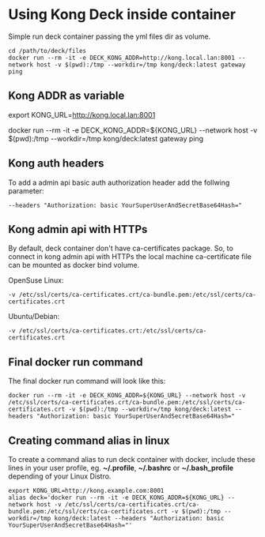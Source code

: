 # Using Kong Deck inside container

Simple run deck container passing the yml files dir as volume.

```
cd /path/to/deck/files
docker run --rm -it -e DECK_KONG_ADDR=http://kong.local.lan:8001 --network host -v $(pwd):/tmp --workdir=/tmp kong/deck:latest gateway ping
```

## Kong ADDR as variable

export KONG_URL=http://kong.local.lan:8001

docker run --rm -it -e DECK_KONG_ADDR=${KONG_URL} --network host -v $(pwd):/tmp --workdir=/tmp kong/deck:latest gateway ping

## Kong auth headers

To add a admin api basic auth authorization header add the follwing parameter:

```
--headers "Authorization: basic YourSuperUserAndSecretBase64Hash="
```

## Kong admin api with HTTPs

By default, deck container don't have ca-certificates package. So, to connect in kong admin api with HTTPs the local machine ca-certificate file can be mounted as docker bind volume.

OpenSuse Linux:

```
-v /etc/ssl/certs/ca-certificates.crt/ca-bundle.pem:/etc/ssl/certs/ca-certificates.crt
```

Ubuntu/Debian:

```
-v /etc/ssl/certs/ca-certificates.crt:/etc/ssl/certs/ca-certificates.crt
```

## Final docker run command

The final docker run command will look like this:

```
docker run --rm -it -e DECK_KONG_ADDR=${KONG_URL} --network host -v /etc/ssl/certs/ca-certificates.crt/ca-bundle.pem:/etc/ssl/certs/ca-certificates.crt -v $(pwd):/tmp --workdir=/tmp kong/deck:latest --headers "Authorization: basic YourSuperUserAndSecretBase64Hash="
```

## Creating command alias in linux

To create a command alias to run deck container with docker, include these lines in your user profile, eg. __~/.profile__, __~/.bashrc__ or __~/.bash_profile__ depending of your Linux Distro.

```
export KONG_URL=http://kong.example.com:8001
alias deck='docker run --rm -it -e DECK_KONG_ADDR=${KONG_URL} --network host -v /etc/ssl/certs/ca-certificates.crt/ca-bundle.pem:/etc/ssl/certs/ca-certificates.crt -v $(pwd):/tmp --workdir=/tmp kong/deck:latest --headers "Authorization: basic YourSuperUserAndSecretBase64Hash="'
```
